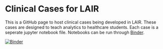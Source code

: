 # Clinical Cases for LAIR

This is a GitHub page to host clinical cases being developed in LAIR. These cases are designed to teach analytics to healthcare students. Each case is a seperate jupyter notebook file. Notebooks can be run through [Binder](https://mybinder.readthedocs.io/en/latest/). 

[![Binder](https://mybinder.org/badge_logo.svg)](https://mybinder.org/v2/gh/e-cui/Clinical-Cases-LAIR/master)


